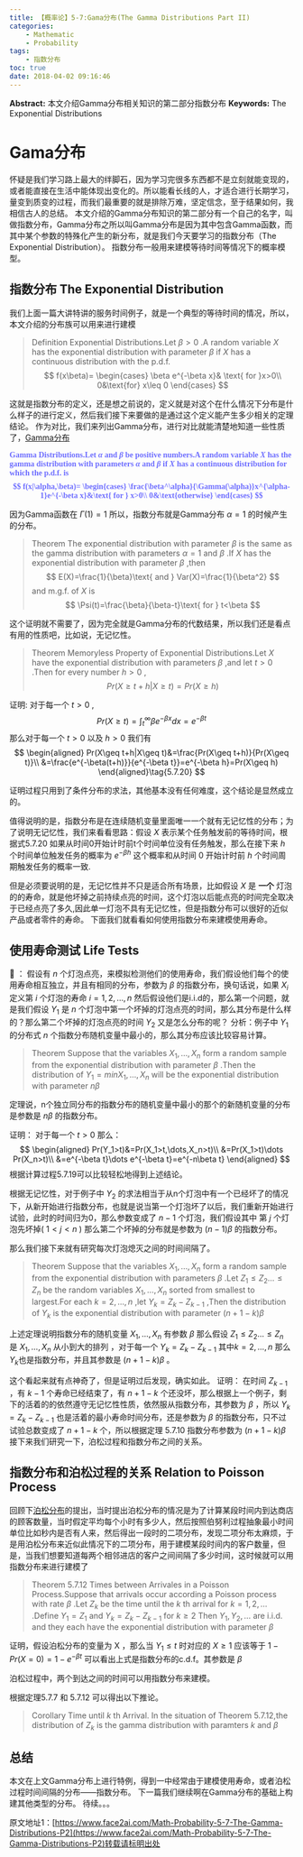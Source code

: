 ```yaml
---
title: 【概率论】5-7:Gama分布(The Gamma Distributions Part II)
categories:
    - Mathematic
    - Probability
tags:
    - 指数分布
toc: true
date: 2018-04-02 09:16:46
---
```


**Abstract:** 本文介绍Gamma分布相关知识的第二部分指数分布
**Keywords:** The Exponential Distributions

<!--more-->
# Gama分布
怀疑是我们学习路上最大的绊脚石，因为学习完很多东西都不是立刻就能变现的，或者能直接在生活中能体现出变化的。所以能看长线的人，才适合进行长期学习，量变到质变的过程，而我们最重要的就是排除万难，坚定信念，至于结果如何，我相信古人的总结。
本文介绍的Gamma分布知识的第二部分有一个自己的名字，叫做指数分布，Gamma分布之所以叫Gamma分布是因为其中包含Gamma函数，而其中某个参数的特殊化产生的新分布，就是我们今天要学习的指数分布（The Exponential Distribution）。
指数分布一般用来建模等待时间等情况下的概率模型。
## 指数分布 The Exponential Distribution
我们上面一篇大讲特讲的服务时间例子，就是一个典型的等待时间的情况，所以，本文介绍的分布族可以用来进行建模
>Definition Exponential Distributions.Let $\beta >0$ .A random variable $X$ has the exponential distribution with parameter $\beta$ if $X$ has a continuous distribution with the p.d.f.
$$
f(x\beta)=
\begin{cases}
\beta e^{-\beta x}& \text{ for }x>0\\
0&\text{for} x\leq 0
\end{cases}
$$

这就是指数分布的定义，还是想之前说的，定义就是对这个在什么情况下分布是什么样子的进行定义，然后我们接下来要做的是通过这个定义能产生多少相关的定理结论。
作为对比，我们来列出Gamma分布，进行对比就能清楚地知道一些性质了，[Gamma分布](https://face2ai.com/Math-Probability-5-7-The-Gamma-Distributions-P1/)

<font face="黑体" color=#6F6FFF><B>
Gamma Distributions.Let $\alpha$ and $\beta$ be positive numbers.A random variable $X$ has the gamma distribution with parameters $\alpha$ and $\beta$ if $X$ has a continuous distribution for which the p.d.f. is
$$
f(x|\alpha,\beta)=
\begin{cases}
\frac{\beta^\alpha}{\Gamma(\alpha)}x^{\alpha-1}e^{-\beta x}&\text{ for } x>0\\
0&\text{otherwise}
\end{cases}
$$
</B></font>

因为Gamma函数在 $\Gamma(1)=1$ 所以，指数分布就是Gamma分布 $\alpha=1$ 的时候产生的分布。

>Theorem The exponential distribution with parameter $\beta$ is the same as the gamma distribution with parameters $\alpha=1$ and $\beta$ .If $X$ has the exponential distribution with parameter $\beta$ ,then
$$
E(X)=\frac{1}{\beta}\text{ and } Var(X)=\frac{1}{\beta^2}
$$
and m.g.f. of $X$ is
$$
\Psi(t)=\frac{\beta}{\beta-t}\text{ for } t<\beta
$$


这个证明就不需要了，因为完全就是Gamma分布的代数结果，所以我们还是看点有用的性质吧，比如说，无记忆性。

>Theorem Memoryless Property of Exponential Distributions.Let $X$ have the exponential distribution with parameters $\beta$ ,and let $t>0$ .Then for every number $h>0$ ,
$$
Pr(X\geq t+h|X\geq t)=Pr(X\geq h)
$$

证明:
对于每一个 $t>0$ ,
$$
Pr(X\geq t)=\int^{\infty}_{t}\beta e^{-\beta x}dx=e^{-\beta t}\tag{5.7.19}
$$
那么对于每一个 $t > 0$ 以及 $h > 0$ 我们有
$$
\begin{aligned}
Pr(X\geq t+h|X\geq t)&=\frac{Pr(X\geq t+h)}{Pr(X\geq t)}\\
&=\frac{e^{-\beta(t+h)}}{e^{-\beta t}}=e^{-\beta h}=Pr(X\geq h)
\end{aligned}\tag{5.7.20}
$$

证明过程只用到了条件分布的求法，其他基本没有任何难度，这个结论是显然成立的。

值得说明的是，指数分布是在连续随机变量里面唯一一个就有无记忆性的分布；为了说明无记忆性，我们来看看思路：假设 $X$ 表示某个任务触发前的等待时间，根据式5.7.20 如果从时间0开始计时前t个时间单位没有任务触发，那么在接下来 $h$ 个时间单位触发任务的概率为 $e^{-\beta h}$  这个概率和从时间 $0$ 开始计时前 $h$ 个时间周期触发任务的概率一致.

但是必须要说明的是，无记忆性并不只是适合所有场景，比如假设 $X$ 是 **一个** 灯泡的的寿命，就是他坏掉之前持续点亮的时间，这个灯泡以后能点亮的时间完全取决于已经点亮了多久,因此单一灯泡不具有无记忆性，但是指数分布可以很好的近似产品或者零件的寿命。
下面我们就看看如何使用指数分布来建模使用寿命。

## 使用寿命测试 Life Tests
🌰 ：
假设有 $n$ 个灯泡点亮，来模拟检测他们的使用寿命，我们假设他们每个的使用寿命相互独立，并且有相同的分布，参数为 $\beta$ 的指数分布，换句话说，如果 $X_i$ 定义第 $i$ 个灯泡的寿命 $i=1,2,\dots,n$ 然后假设他们是i.i.d的，那么第一个问题，就是我们假设 $Y_1$ 是 $n$ 个灯泡中第一个坏掉的灯泡点亮的时间，那么其分布是什么样的？那么第二个坏掉的灯泡点亮的时间 $Y_2$ 又是怎么分布的呢？
分析：例子中 $Y_1$ 的分布式 $n$ 个指数分布随机变量中最小的，那么其分布应该比较容易计算。

>Theorem Suppose that the variables $X_1,\dots,X_n$ form a random sample from the exponential distribution with parameter $\beta$ .Then the distribution of $Y_1=min{X_1,\dots,X_n}$ will be the exponential distribution with parameter $n\beta$

定理说，n个独立同分布的指数分布的随机变量中最小的那个的新随机变量的分布是参数是 $n\beta$ 的指数分布。

证明：
对于每一个 $t>0$ 那么：
$$
\begin{aligned}
Pr(Y_1>t)&=Pr(X_1>t,\dots,X_n>t)\\
&=Pr(X_1>t)\dots Pr(X_n>t)\\
&=e^{-\beta t}\dots e^{-\beta t}=e^{-n\beta t}
\end{aligned}
$$
根据计算过程5.7.19可以比较轻松地得到上述结论。

根据无记忆性，对于例子中 $Y_2$ 的求法相当于从n个灯泡中有一个已经坏了的情况下，从新开始进行指数分布，也就是说当第一个灯泡坏了以后，我们重新开始进行试验，此时的时间归为0，那么参数变成了 $n-1$ 个灯泡，我们假设其中 第 $j$ 个灯泡先坏掉( $1<j<n$ ) 那么第二个坏掉的分布就是参数为 $(n-1)\beta$ 的指数分布。

那么我们接下来就有研究每次灯泡熄灭之间的时间间隔了。
>Theorem Suppose that the variables $X_1,\dots,X_n$ form a random sample from the exponential distribution with parameters $\beta$ .Let $Z_1\leq Z_2\dots \leq Z_n$ be the random variables $X_1,\dots,X_n$ sorted from smallest to largest.For each $k=2,\dots,n$ ,let $Y_k=Z_k-Z_{k-1}$ ,Then the distribution of $Y_k$ is the exponential distribution with parameter $(n+1-k)\beta$

上述定理说明指数分布的随机变量 $X_1,\dots,X_n$ 有参数 $\beta$ 那么假设 $Z_1\leq Z_2\dots \leq Z_n$ 是 $X_1,\dots,X_n$ 从小到大的排列 ，对于每一个 $Y_k=Z_k-Z_{k-1}$ 其中$k=2,\dots,n$ 那么  $Y_k$也是指数分布，并且其参数是  $(n+1-k)\beta$ 。

这个看起来就有点神奇了，但是证明过后发现，确实如此。
证明：
在时间 $Z_{k-1}$ ，有 $k-1$ 个寿命已经结束了，有 $n+1-k$ 个还没坏，那么根据上一个例子，剩下的活着的的依然遵守无记忆性性质，依然服从指数分布，其参数为 $\beta$ ，所以 $Y_k=Z_k- Z_{k-1}$ 也是活着的最小寿命时间分布，还是参数为 $\beta$ 的指数分布，只不过试验总数变成了 $n+1-k$ 个，所以根据定理 5.7.10 指数分布参数为 $(n+1-k)\beta$
接下来我们研究一下，泊松过程和指数分布之间的关系。
## 指数分布和泊松过程的关系 Relation to Poisson Process
回顾下[泊松分布](https://www.face2ai.com/Math-Probability-5-4-The-Poisson-Distribution/)的提出，当时提出泊松分布的情况是为了计算某段时间内到达商店的顾客数量，当时假定平均每个小时有多少人，然后按照伯努利过程抽象最小时间单位比如秒内是否有人来，然后得出一段时的二项分布，发现二项分布太麻烦，于是用泊松分布来近似此情况下的二项分布，用于建模某段时间内的客户数量，但是，当我们想要知道每两个相邻进店的客户之间间隔了多少时间，这时候就可以用指数分布来进行建模了

>Theorem 5.7.12 Times between Arrivales in a Poisson Process.Suppose that arrivals occur according a Poisson process with rate $\beta$ .Let $Z_k$ be the time until the $k$ th arrival for $k=1,2,\dots$ .Define $Y_1=Z_1$ and $Y_k=Z_k-Z_{k-1}$ for $k\geq 2$ Then $Y_1,Y_2,\dots$ are i.i.d. and they each have the exponential distribution with parameter $\beta$

证明，假设泊松分布的变量为 X ，那么当 $Y_1\leq t$ 时对应的 $X\geq 1$ 应该等于 $1-Pr(X=0)=1-e^{-\beta t}$ 可以看出上式是指数分布的c.d.f。其参数是 $\beta$

泊松过程中，两个到达之间的时间可以用指数分布来建模。

根据定理5.7.7 和 5.7.12 可以得出以下推论。
>Corollary Time until $k$ th Arrival. In the situation of Theorem 5.7.12,the distribution of $Z_k$ is the gamma distribution with paramters $k$ and $\beta$

## 总结
本文在上文Gamma分布上进行特例，得到一中经常由于建模使用寿命，或者泊松过程时间间隔的分布——指数分布。
下一篇我们继续啊在Gamma分布的基础上构建其他类型的分布。
待续。。。





原文地址1：[https://www.face2ai.com/Math-Probability-5-7-The-Gamma-Distributions-P2](https://www.face2ai.com/Math-Probability-5-7-The-Gamma-Distributions-P2)转载请标明出处

